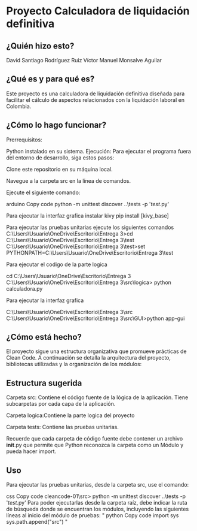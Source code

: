 # Proyecto Calculadora de liquidación definitiva


## ¿Quién hizo esto?

David Santiago Rodríguez Ruiz
Víctor Manuel Monsalve Aguilar 

## ¿Qué es y para qué es?

Este proyecto es una calculadora de liquidación definitiva diseñada para facilitar el cálculo de aspectos relacionados con la liquidación laboral en Colombia.

## ¿Cómo lo hago funcionar?

Prerrequisitos:

Python instalado en su sistema.
Ejecución:
Para ejecutar el programa fuera del entorno de desarrollo, siga estos pasos:

Clone este repositorio en su máquina local.

Navegue a la carpeta src en la línea de comandos.

Ejecute el siguiente comando:

arduino
Copy code
python -m unittest discover ..\tests -p '*test*.py'

Para ejecutar la interfaz grafica instalar kivy
pip install [kivy_base]

Para ejecutar las pruebas unitarias ejecute los siguientes comandos
C:\Users\Usuario\OneDrive\Escritorio\Entrega 3>cd C:\Users\Usuario\OneDrive\Escritorio\Entrega 3\test
C:\Users\Usuario\OneDrive\Escritorio\Entrega 3\test>set PYTHONPATH=C:\Users\Usuario\OneDrive\Escritorio\Entrega 3\test

Para ejecutar el codigo de la parte logica

cd C:\Users\Usuario\OneDrive\Escritorio\Entrega 3
C:\Users\Usuario\OneDrive\Escritorio\Entrega 3\src\logica> python calculadora.py

Para ejecutar la interfaz grafica

C:\Users\Usuario\OneDrive\Escritorio\Entrega 3\src
C:\Users\Usuario\OneDrive\Escritorio\Entrega 3\src\GUI>python app-gui

## ¿Cómo está hecho?

El proyecto sigue una estructura organizativa que promueve prácticas de Clean Code. A continuación se detalla la arquitectura del proyecto, bibliotecas utilizadas y la organización de los módulos:

## Estructura sugerida

Carpeta src: Contiene el código fuente de la lógica de la aplicación. Tiene subcarpetas por cada capa de la aplicación.

Carpeta logica:Contiene la parte logica del proyecto

Carpeta tests: Contiene las pruebas unitarias.

Recuerde que cada carpeta de código fuente debe contener un archivo __init__.py que permite que Python reconozca la carpeta como un Módulo y pueda hacer import.

## Uso

Para ejecutar las pruebas unitarias, desde la carpeta src, use el comando:

css
Copy code
cleancode-01\src> python -m unittest discover ..\tests -p '*test*.py'
Para poder ejecutarlas desde la carpeta raíz, debe indicar la ruta de búsqueda donde se encuentran los módulos, incluyendo las siguientes líneas al inicio del módulo de pruebas:
"
python
Copy code
import sys
sys.path.append("src")
"
